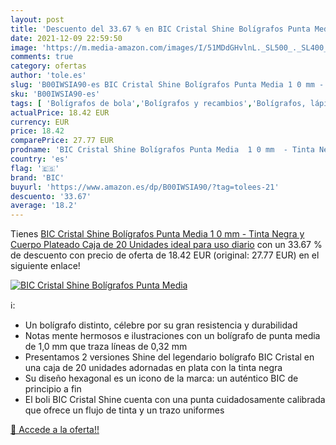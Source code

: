 ```yaml
---
layout: post
title: 'Descuento del 33.67 % en BIC Cristal Shine Bolígrafos Punta Media'
date: 2021-12-09 22:59:50
image: 'https://m.media-amazon.com/images/I/51MDdGHvlnL._SL500_._SL400_.jpg'
comments: true
category: ofertas
author: 'tole.es'
slug: 'B00IWSIA90-es BIC Cristal Shine Bolígrafos Punta Media 1 0 mm - Tinta...'
sku: 'B00IWSIA90-es'
tags: [ 'Bolígrafos de bola','Bolígrafos y recambios','Bolígrafos, lápices y útiles de escritura','Oficina y papelería','bic','bolígrafos','cristal', ]
actualPrice: 18.42 EUR
currency: EUR
price: 18.42
comparePrice: 27.77 EUR
prodname: 'BIC Cristal Shine Bolígrafos Punta Media  1 0 mm  - Tinta Negra y Cuerpo Plateado  Caja de 20 Unidades  ideal para uso diario'
country: 'es'
flag: '🇪🇸'
brand: 'BIC'
buyurl: 'https://www.amazon.es/dp/B00IWSIA90/?tag=tolees-21'
descuento: '33.67'
average: '18.2'
---
```


Tienes [BIC Cristal Shine Bolígrafos Punta Media  1 0 mm  - Tinta Negra y Cuerpo Plateado  Caja de 20 Unidades  ideal para uso diario](https://www.amazon.es/dp/B00IWSIA90/?tag=tolees-21) con un 33.67 % de descuento con precio de oferta de 18.42 EUR (original: 27.77 EUR) en el siguiente enlace!

[![BIC Cristal Shine Bolígrafos Punta Media](https://m.media-amazon.com/images/I/51MDdGHvlnL._SL500_._SL400_.jpg)](https://www.amazon.es/dp/B00IWSIA90/?tag=tolees-21)

ℹ️:

- Un bolígrafo distinto, célebre por su gran resistencia y durabilidad
- Notas mente hermosos e ilustraciones con un bolígrafo de punta media de 1,0 mm que traza líneas de 0,32 mm
- Presentamos 2 versiones Shine del legendario bolígrafo BIC Cristal en una caja de 20 unidades adornadas en plata con la tinta negra
- Su diseño hexagonal es un icono de la marca: un auténtico BIC de principio a fin
- El boli BIC Cristal Shine cuenta con una punta cuidadosamente calibrada que ofrece un flujo de tinta y un trazo uniformes

[🛒 Accede a la oferta!!](https://www.amazon.es/dp/B00IWSIA90/?tag=tolees-21)
